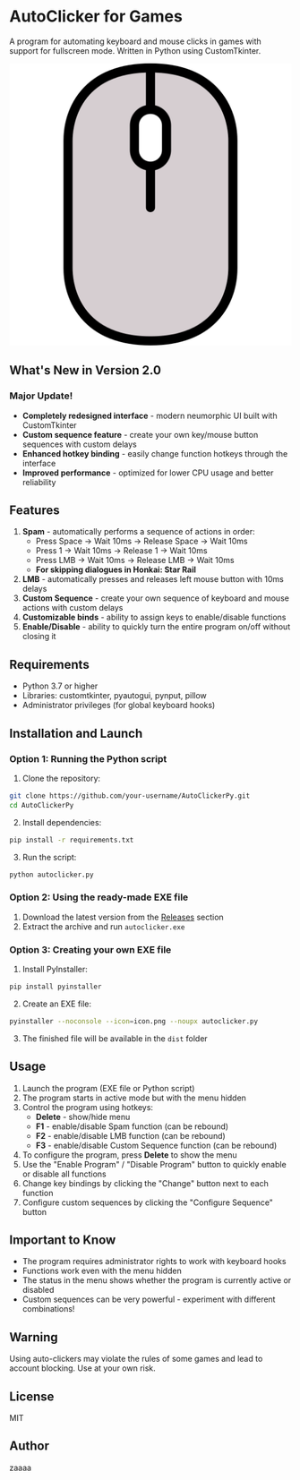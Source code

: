 # AutoClicker for Games

A program for automating keyboard and mouse clicks in games with support for fullscreen mode. Written in Python using CustomTkinter.

![Icon](icon.png)

## What's New in Version 2.0

### Major Update!

- **Completely redesigned interface** - modern neumorphic UI built with CustomTkinter
- **Custom sequence feature** - create your own key/mouse button sequences with custom delays
- **Enhanced hotkey binding** - easily change function hotkeys through the interface
- **Improved performance** - optimized for lower CPU usage and better reliability

## Features

1. **Spam** - automatically performs a sequence of actions in order:
   - Press Space → Wait 10ms → Release Space → Wait 10ms
   - Press 1 → Wait 10ms → Release 1 → Wait 10ms
   - Press LMB → Wait 10ms → Release LMB → Wait 10ms
   - **For skipping dialogues in Honkai: Star Rail**
2. **LMB** - automatically presses and releases left mouse button with 10ms delays
3. **Custom Sequence** - create your own sequence of keyboard and mouse actions with custom delays
4. **Customizable binds** - ability to assign keys to enable/disable functions
5. **Enable/Disable** - ability to quickly turn the entire program on/off without closing it

## Requirements

- Python 3.7 or higher
- Libraries: customtkinter, pyautogui, pynput, pillow
- Administrator privileges (for global keyboard hooks)

## Installation and Launch

### Option 1: Running the Python script

1. Clone the repository:
```bash
git clone https://github.com/your-username/AutoClickerPy.git
cd AutoClickerPy
```

2. Install dependencies:
```bash
pip install -r requirements.txt
```

3. Run the script:
```bash
python autoclicker.py
```

### Option 2: Using the ready-made EXE file

1. Download the latest version from the [Releases](https://github.com/your-username/AutoClickerPy/releases) section
2. Extract the archive and run `autoclicker.exe`

### Option 3: Creating your own EXE file

1. Install PyInstaller:
```bash
pip install pyinstaller
```

2. Create an EXE file:
```bash
pyinstaller --noconsole --icon=icon.png --noupx autoclicker.py 
```

3. The finished file will be available in the `dist` folder

## Usage

1. Launch the program (EXE file or Python script)
2. The program starts in active mode but with the menu hidden
3. Control the program using hotkeys:
   - **Delete** - show/hide menu
   - **F1** - enable/disable Spam function (can be rebound)
   - **F2** - enable/disable LMB function (can be rebound)
   - **F3** - enable/disable Custom Sequence function (can be rebound)
4. To configure the program, press **Delete** to show the menu
5. Use the "Enable Program" / "Disable Program" button to quickly enable or disable all functions
6. Change key bindings by clicking the "Change" button next to each function
7. Configure custom sequences by clicking the "Configure Sequence" button

## Important to Know

- The program requires administrator rights to work with keyboard hooks
- Functions work even with the menu hidden
- The status in the menu shows whether the program is currently active or disabled
- Custom sequences can be very powerful - experiment with different combinations!

## Warning

Using auto-clickers may violate the rules of some games and lead to account blocking. Use at your own risk.

## License

MIT

## Author

zaaaa